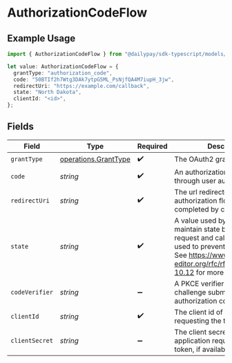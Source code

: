 # AuthorizationCodeFlow

## Example Usage

```typescript
import { AuthorizationCodeFlow } from "@dailypay/sdk-typescript/models/operations";

let value: AuthorizationCodeFlow = {
  grantType: "authorization_code",
  code: "50BTIf2h7Wtg3DAk7ytpG5ML_PsNjfQA4M7iupH_3jw",
  redirectUri: "https://example.com/callback",
  state: "North Dakota",
  clientId: "<id>",
};
```

## Fields

| Field                                                                                                                                                                                           | Type                                                                                                                                                                                            | Required                                                                                                                                                                                        | Description                                                                                                                                                                                     | Example                                                                                                                                                                                         |
| ----------------------------------------------------------------------------------------------------------------------------------------------------------------------------------------------- | ----------------------------------------------------------------------------------------------------------------------------------------------------------------------------------------------- | ----------------------------------------------------------------------------------------------------------------------------------------------------------------------------------------------- | ----------------------------------------------------------------------------------------------------------------------------------------------------------------------------------------------- | ----------------------------------------------------------------------------------------------------------------------------------------------------------------------------------------------- |
| `grantType`                                                                                                                                                                                     | [operations.GrantType](../../models/operations/granttype.md)                                                                                                                                    | :heavy_check_mark:                                                                                                                                                                              | The OAuth2 grant type                                                                                                                                                                           | authorization_code                                                                                                                                                                              |
| `code`                                                                                                                                                                                          | *string*                                                                                                                                                                                        | :heavy_check_mark:                                                                                                                                                                              | An authorization code received through user authorization flow                                                                                                                                  | 50BTIf2h7Wtg3DAk7ytpG5ML_PsNjfQA4M7iupH_3jw                                                                                                                                                     |
| `redirectUri`                                                                                                                                                                                   | *string*                                                                                                                                                                                        | :heavy_check_mark:                                                                                                                                                                              | The url redirected to after the authorization flow was completed by current user.                                                                                                               | https://example.com/callback                                                                                                                                                                    |
| `state`                                                                                                                                                                                         | *string*                                                                                                                                                                                        | :heavy_check_mark:                                                                                                                                                                              | A value used by the client to maintain state between the request and callback. This is used to prevent CSRF attacks.  See https://www.rfc-editor.org/rfc/rfc6749#section-10.12 for more detail. |                                                                                                                                                                                                 |
| `codeVerifier`                                                                                                                                                                                  | *string*                                                                                                                                                                                        | :heavy_minus_sign:                                                                                                                                                                              | A PKCE verifier matching the challenge submitted during the authorization code request.                                                                                                         |                                                                                                                                                                                                 |
| `clientId`                                                                                                                                                                                      | *string*                                                                                                                                                                                        | :heavy_check_mark:                                                                                                                                                                              | The client id of the application requesting the token.                                                                                                                                          |                                                                                                                                                                                                 |
| `clientSecret`                                                                                                                                                                                  | *string*                                                                                                                                                                                        | :heavy_minus_sign:                                                                                                                                                                              | The client secret of the application requesting the token, if available.                                                                                                                        |                                                                                                                                                                                                 |